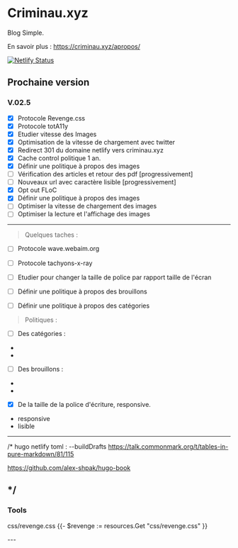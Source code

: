# Criminau.xyz

Blog Simple.

En savoir plus :   <https://criminau.xyz/apropos/>


[![Netlify Status](https://api.netlify.com/api/v1/badges/f6104326-809a-4b92-8914-4a7a34467c5c/deploy-status)](https://app.netlify.com/sites/criminau-site/deploys)


## Prochaine version

### V.02.5

- [x] Protocole Revenge.css
- [X] Protocole totA11y
- [x] Etudier vitesse des Images
- [X] Optimisation de la vitesse de chargement avec twitter
- [X] Redirect 301 du domaine netlify vers criminau.xyz
- [X] Cache control politique 1 an.
- [X] Définir une politique à propos des images
- [ ] Vérification des articles et retour des pdf  [progressivement]
- [ ] Nouveaux url avec caractère lisible [progressivement]
- [X] Opt out FLoC
- [X] Définir une politique à propos des images
- [ ] Optimiser la vitesse de chargement des images
- [ ] Optimiser la lecture et l'affichage des images
---

<blockquote>Quelques taches :</blockquote>

- [ ] Protocole wave.webaim.org
- [ ] Protocole tachyons-x-ray
- [ ] Etudier pour changer la taille de police par rapport taille de l'écran
- [ ] Définir une politique à propos des brouillons
- [ ] Définir une politique à propos des catégories



<blockquote>Politiques :</blockquote>

- [ ] Des catégories :
 -
 -
- [ ] Des brouillons :
 -
 -
- [x] De la taille de la police d'écriture, responsive.
 - responsive
 - lisible


---
/*
hugo netlify toml :
--buildDrafts
https://talk.commonmark.org/t/tables-in-pure-markdown/81/115

https://github.com/alex-shpak/hugo-book

*/
---

### Tools
css/revenge.css
{{- $revenge := resources.Get "css/revenge.css" }}
<link href="{{ $revenge.Permalink }}"  rel="preload stylesheet">
---
